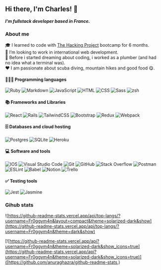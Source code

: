 ## Hi there, I'm Charles! 👋

***I'm fullstack developer based in France.***

### About me 

🎓 I learned to code with [The Hacking Project](https://www.thehackingproject.org/) bootcamp for 6 months.  
👯 I’m looking to work in international web development.  
🔭 Before i started dreaming about coding, i worked as a plumber (and had no idea what a terminal was).  
❤️ I am passionate about scuba diving, mountain hikes and good food 😋.

#### 🧑🏻‍💻 Programming languages
![Ruby](https://img.shields.io/badge/ruby-%23CC342D.svg?style=plastic&logo=ruby&logoColor=white) ![Markdown](https://img.shields.io/badge/markdown-%23000000.svg?style=plastic&logo=markdown&logoColor=white) ![JavaScript](https://img.shields.io/badge/javascript-%23323330.svg?style=plastic&logo=javascript&logoColor=%23F7DF1E) ![HTML](https://img.shields.io/badge/html5-%23E34F26.svg?style=plastic&logo=html5&logoColor=white) ![CSS](https://img.shields.io/badge/css3-%231572B6.svg?style=plastic&logo=css3&logoColor=white) ![Sass](https://img.shields.io/badge/SASS-hotpink.svg?style=plastic&logo=SASS&logoColor=white) ![zsh](https://img.shields.io/badge/%3E__-zsh-black?style=plastic&logo=zsh&logoColor=white)

#### 📚 Frameworks and Libraries

![React](https://img.shields.io/badge/react-%2320232a.svg?style=plastic&logo=react&logoColor=%2361DAFB) ![Rails](https://img.shields.io/badge/rails-%23CC0000.svg?style=plastic&logo=ruby-on-rails&logoColor=white) ![TailwindCSS](https://img.shields.io/badge/tailwindcss-%2338B2AC.svg?style=plastic&logo=tailwind-css&logoColor=white) ![Bootstrap](https://img.shields.io/badge/bootstrap-%23563D7C.svg?style=plastic&logo=bootstrap&logoColor=white) ![Redux](https://img.shields.io/badge/redux-%23593d88.svg?style=plastic&logo=redux&logoColor=white) ![Webpack](https://img.shields.io/badge/webpack-%238DD6F9.svg?style=plastic&logo=webpack&logoColor=black)


#### 🗄 Databases and cloud hosting

![Postgres](https://img.shields.io/badge/postgres-%23316192.svg?style=plastic&logo=postgresql&logoColor=white) ![SQLite](https://img.shields.io/badge/sqlite-%2307405e.svg?style=plastic&logo=sqlite&logoColor=white) ![Heroku](https://img.shields.io/badge/heroku-%23430098.svg?style=plastic&logo=heroku&logoColor=white) 

#### 💻 Software and tools

![IOS](https://img.shields.io/badge/iOS-000000?style=plsatic&logo=ios&logoColor=white) ![Visual Studio Code](https://img.shields.io/badge/VisualStudioCode-0078d7.svg?plastic&logo=visual-studio-code&logoColor=white) ![Git](https://img.shields.io/badge/git-%23F05033.svg?style=plastic&logo=git&logoColor=white) ![GitHub](https://img.shields.io/badge/github-%23121011.svg?style=plastic&logo=github&logoColor=white) ![Stack Overflow](https://img.shields.io/badge/-Stackoverflow-FE7A16?style=plastic&logo=stack-overflow&logoColor=white) ![Postman](https://img.shields.io/badge/Postman-FF6C37?style=plastic&logo=postman&logoColor=red) ![ESLint](https://img.shields.io/badge/ESLint-4B3263?style=plastic&logo=eslint&logoColor=white) ![Babel](https://img.shields.io/badge/Babel-F9DC3e?style=plastic&logo=babel&logoColor=black) ![Notion](https://img.shields.io/badge/Notion-%23000000.svg?style=plastic&logo=notion&logoColor=white) ![Trello](https://img.shields.io/badge/Trello-%23026AA7.svg?style=plastic&logo=Trello&logoColor=white)

#### ✅ Testing tools

![Jest](https://img.shields.io/badge/-jest-%23C21325?style=plastic&logo=jest&logoColor=white) ![Jasmine](https://img.shields.io/badge/-Jasmine-%238A4182?style=plastic&logo=Jasmine&logoColor=white) 
### Gihub stats
  

![https://github-readme-stats.vercel.app/api/top-langs/?username=Fr0ggym4n&layout=compact&theme=solarized-dark&show](https://github-readme-stats.vercel.app/api/top-langs/?username=Fr0ggym4n&theme=dark&show)

[![https://github-readme-stats.vercel.app/api?username=Fr0ggym4n&theme=solarized-dark&show_icons=true](https://github-readme-stats.vercel.app/api?username=Fr0ggym4n&theme=solarized-dark&show_icons=true)]([https://github.com/anuraghazra/github-readme-stats,)

